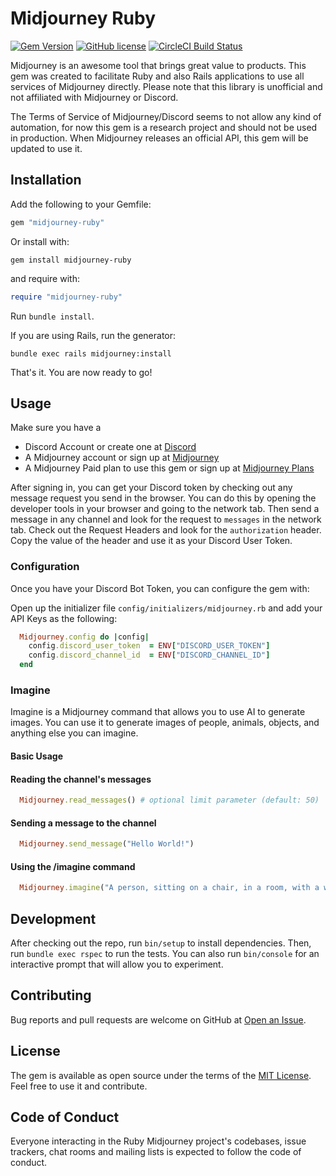 # Midjourney Ruby

[![Gem Version](https://badge.fury.io/rb/midjourney-ruby.svg)](https://badge.fury.io/rb/midjourney-ruby)
[![GitHub license](https://img.shields.io/badge/license-MIT-blue.svg)](https://github.com/leom806/midjourney-ruby/blob/main/LICENSE.txt)
[![CircleCI Build Status](https://circleci.com/gh/leom806/midjourney-ruby.svg?style=shield)](https://circleci.com/gh/leom806/midjourney-ruby)

Midjourney is an awesome tool that brings great value to products.
This gem was created to facilitate Ruby and also Rails applications to use all services of Midjourney directly.
Please note that this library is unofficial and not affiliated with Midjourney or Discord.

The Terms of Service of Midjourney/Discord seems to not allow any kind of automation, for now this gem is a research project and should not be used in production.
When Midjourney releases an official API, this gem will be updated to use it.

## Installation

Add the following to your Gemfile:

```ruby
gem "midjourney-ruby"
```

Or install with:

```shell
gem install midjourney-ruby
```

and require with:

```ruby
require "midjourney-ruby"
```

Run `bundle install`.

If you are using Rails, run the generator:

```shell
bundle exec rails midjourney:install
```

That's it. You are now ready to go!

## Usage

Make sure you have a
  - Discord Account or create one at [Discord](https://discord.com)
  - A Midjourney account or sign up at [Midjourney](https://www.midjourney.com)
  - A Midjourney Paid plan to use this gem or sign up at [Midjourney Plans](https://www.midjourney.com/account/)

After signing in, you can get your Discord token by checking out any message request you send in the browser.
You can do this by opening the developer tools in your browser and going to the network tab.
Then send a message in any channel and look for the request to `messages` in the network tab.
Check out the Request Headers and look for the `authorization` header. Copy the value of the header and use it as your Discord User Token.

### Configuration

Once you have your Discord Bot Token, you can configure the gem with:

Open up the initializer file `config/initializers/midjourney.rb` and add your API Keys as the following:

```ruby
  Midjourney.config do |config|
    config.discord_user_token  = ENV["DISCORD_USER_TOKEN"]
    config.discord_channel_id  = ENV["DISCORD_CHANNEL_ID"]
  end
```

### Imagine

Imagine is a Midjourney command that allows you to use AI to generate images.
You can use it to generate images of people, animals, objects, and anything else you can imagine.

#### Basic Usage

#### Reading the channel's messages

```ruby
  Midjourney.read_messages() # optional limit parameter (default: 50)
```

#### Sending a message to the channel

```ruby
  Midjourney.send_message("Hello World!")
```

#### Using the /imagine command

```ruby
  Midjourney.imagine("A person, sitting on a chair, in a room, with a window, looking outside, with a cat, on the floor, sleeping")
```

## Development

After checking out the repo, run `bin/setup` to install dependencies. Then, run `bundle exec rspec` to run the tests.
You can also run `bin/console` for an interactive prompt that will allow you to experiment.

## Contributing

Bug reports and pull requests are welcome on GitHub at [Open an Issue](https://github.com/leom806/midjourney-ruby).

## License

The gem is available as open source under the terms of the [MIT License](https://opensource.org/licenses/MIT).
Feel free to use it and contribute.

## Code of Conduct
Everyone interacting in the Ruby Midjourney project's codebases, issue trackers, chat rooms and mailing lists is expected to follow the code of conduct.
